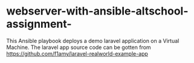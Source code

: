 # webserver-with-ansible-altschool-assignment-
This Ansible playbook deploys a demo laravel application on a Virtual Machine. The laravel app source code can be gotten from https://github.com/f1amy/laravel-realworld-example-app
